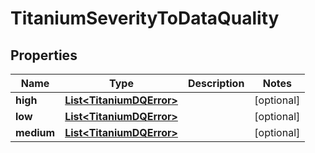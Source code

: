 

# TitaniumSeverityToDataQuality


## Properties

| Name | Type | Description | Notes |
|------------ | ------------- | ------------- | -------------|
|**high** | [**List&lt;TitaniumDQError&gt;**](TitaniumDQError.md) |  |  [optional] |
|**low** | [**List&lt;TitaniumDQError&gt;**](TitaniumDQError.md) |  |  [optional] |
|**medium** | [**List&lt;TitaniumDQError&gt;**](TitaniumDQError.md) |  |  [optional] |



